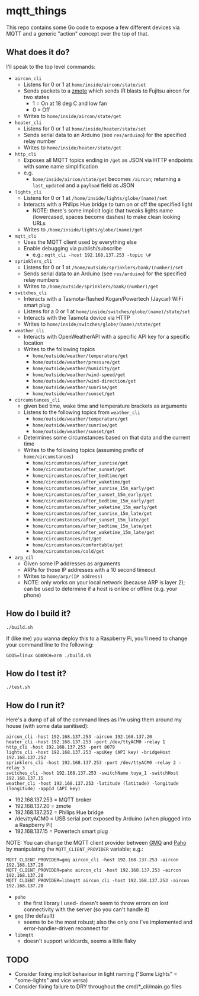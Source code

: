 # mqtt_things

This repo contains some Go code to expose a few different devices via MQTT and a generic "action" concept over the top of that.

## What does it do?

I'll speak to the top level commands:

- `aircon_cli`
    - Listens for 0 or 1 at `home/inside/aircon/state/set`
    - Sends packets to a [zmote](https://www.zmote.io) which sends IR blasts to Fujitsu aircon for two states
        - 1 = On at 18 deg C and low fan
        - 0 = Off
    - Writes to `home/inside/aircon/state/get`
- `heater_cli`
    - Listens for 0 or 1 at `home/inside/heater/state/set`
    - Sends serial data to an Arduino (see `res/arduino`) for the specified relay number
    - Writes to `home/inside/heater/state/get`
- `http_cli`
    - Exposes all MQTT topics ending in `/get` as JSON via HTTP endpoints with some name simplification
    - e.g.
        - `home/inside/aircon/state/get` becomes `/aircon`; returning a `last_updated` and a `payload` field as JSON 
- `lights_cli`
    - Listens for 0 or 1 at `/home/inside/lights/globe/(name)/set`
    - Interacts with a Philips Hue bridge to turn on or off the specified light
        - NOTE: there's some implicit logic that tweaks lights name (lowercased, spaces become dashes) to make clean looking URLs
    - Writes to `/home/inside/lights/globe/(name)/get`
- `mqtt_cli`
    - Uses the MQTT client used by everything else
    - Enable debugging via publish/subscribe
        - e.g.: `mqtt_cli -host 192.168.137.253 -topic \#`
- `sprinklers_cli`
    - Listens for 0 or 1 at `/home/outside/sprinklers/bank/(number)/set`
    - Sends serial data to an Arduino (see `res/arduino`) for the specified relay numbers
    - Writes to `/home/outside/sprinklers/bank/(number)/get`
- `switches_cli`
    - Interacts with a Tasmota-flashed Kogan/Powertech (Jaycar) WiFi smart plug
    - Listens for a 0 or 1 at `home/inside/switches/globe/(name)/state/set`
    - Interacts with the Tasmota device via HTTP
    - Writes to `home/inside/switches/globe/(name)/state/get` 
- `weather_cli`
    - Interacts with OpenWeatherAPI with a specific API key for a specific location
    - Writes to the following topics
        - `home/outside/weather/temperature/get`
        - `home/outside/weather/pressure/get`
        - `home/outside/weather/humidity/get`
        - `home/outside/weather/wind-speed/get`
        - `home/outside/weather/wind-direction/get`
        - `home/outside/weather/sunrise/get`
        - `home/outside/weather/sunset/get`
- `circumstances_cli`
    - given bed time, wake time and temperature brackets as arguments
    - Listens to the following topics from `weather_cli`
        - `home/outside/weather/temperature/get`
        - `home/outside/weather/sunrise/get`
        - `home/outside/weather/sunset/get`
    - Determines some circumstances based on that data and the current time
    - Writes to the following topics (assuming prefix of `home/circumstances`)
        - `home/circumstances/after_sunrise/get`
        - `home/circumstances/after_sunset/get`
        - `home/circumstances/after_bedtime/get`
        - `home/circumstances/after_waketime/get`
        - `home/circumstances/after_sunrise_15m_early/get`
        - `home/circumstances/after_sunset_15m_early/get`
        - `home/circumstances/after_bedtime_15m_early/get`
        - `home/circumstances/after_waketime_15m_early/get`
        - `home/circumstances/after_sunrise_15m_late/get`
        - `home/circumstances/after_sunset_15m_late/get`
        - `home/circumstances/after_bedtime_15m_late/get`
        - `home/circumstances/after_waketime_15m_late/get`
        - `home/circumstances/hot/get`
        - `home/circumstances/comfortable/get`
        - `home/circumstances/cold/get`
- `arp_cil`
    - Given some IP addresses as arguments
    - ARPs for those IP addresses with a 10 second timeout
    - Writes to `home/arp/(IP address)`
    - NOTE: only works on your local network (because ARP is layer 2); can be used to determine if a host is online or offline (e.g. your phone)

## How do I build it?

    ./build.sh
    
If (like me) you wanna deploy this to a Raspberry Pi, you'll need to change your command line to the following:

    GOOS=linux GOARCH=arm ./build.sh

## How do I test it?

    ./test.sh

## How do I run it?

Here's a dump of all of the command lines as I'm using them around my house (with some data sanitised):

    aircon_cli -host 192.168.137.253 -aircon 192.168.137.20
    heater_cli -host 192.168.137.253 -port /dev/ttyACM0 -relay 1
    http_cli -host 192.168.137.253 -port 8079
    lights_cli -host 192.168.137.253 -apiKey (API key) -bridgeHost 192.168.137.252
    sprinklers_cli -host 192.168.137.253 -port /dev/ttyACM0 -relay 2 -relay 3
    switches_cli -host 192.168.137.253 -switchName tuya_1 -switchHost 192.168.137.15
    weather_cli -host 192.168.137.253 -latitude (latitude) -longitude (longitude) -appId (API key)

- 192.168.137.253 = MQTT broker
- 192.168.137.20 = zmote
- 192.168.137.252 = Philips Hue bridge
- /dev/ttyACM0 = USB serial port exposed by Arduino (when plugged into a Raspberry Pi)
- 192.168.137.15 = Powertech smart plug

NOTE: You can change the MQTT client provider between [GMQ](https://github.com/yosssi/gmq) and [Paho](https://github.com/eclipse/paho.mqtt.golang) by manipulating the `MQTT_CLIENT_PROVIDER` variable; e.g.:

    MQTT_CLIENT_PROVIDER=gmq aircon_cli -host 192.168.137.253 -aircon 192.168.137.20
    MQTT_CLIENT_PROVIDER=paho aircon_cli -host 192.168.137.253 -aircon 192.168.137.20
    MQTT_CLIENT_PROVIDER=libmqtt aircon_cli -host 192.168.137.253 -aircon 192.168.137.20
    
- `paho`
    - the first library I used- doesn't seem to throw errors on lost connectivity with the server (so you can't handle it)
- `gmq` (the default)
    - seems to be the most robust; also the only one I've implemented and error-handler-driven reconnect for
- `libmqtt`
    - doesn't support wildcards, seems a little flaky

## TODO

- Consider fixing implicit behaviour in light naming ("Some Lights" = "some-lights" and vice versa)
- Consider fixing failure to DRY throughout the cmd/*_cli/main.go files
